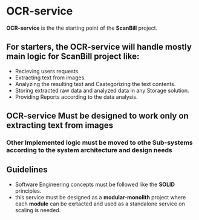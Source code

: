 # OCR-service
**OCR-service** is the the starting point of the **ScanBill** project. 
## For starters, the **OCR-service** will handle mostly main logic for ScanBill project like:
  - Recieving users requests
  - Extracting text from images.
  - Analyzing the resulting text and Caategorizing the text contents.
  - Storing extracted raw data and analyzed data in any Storage solution.
  - Providing Reports according to the data analysis.
## **OCR-service** Must be designed to work only on extracting text from images
### Other Implemented logic must be moved to othe Sub-systems according to the system architecture and design needs
## Guidelines
  - Software Engineering concepts must be followed like the **SOLID** principles.
  - this service must be designed as a **modular-monolith** project where each **module** can be exrtacted and used as a standalone service on scaling is needed.
